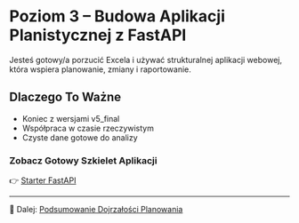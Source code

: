 # Poziom 3 – Budowa Aplikacji Planistycznej z FastAPI

Jesteś gotowy/a porzucić Excela i używać strukturalnej aplikacji webowej, która wspiera planowanie, zmiany i raportowanie.

## Dlaczego To Ważne

- Koniec z wersjami v5_final
- Współpraca w czasie rzeczywistym
- Czyste dane gotowe do analizy

### Zobacz Gotowy Szkielet Aplikacji
👉 [Starter FastAPI](../level-3-fastapi/README.md)

---

📌 Dalej: [Podsumowanie Dojrzałości Planowania](wrap-up-pl.md)
